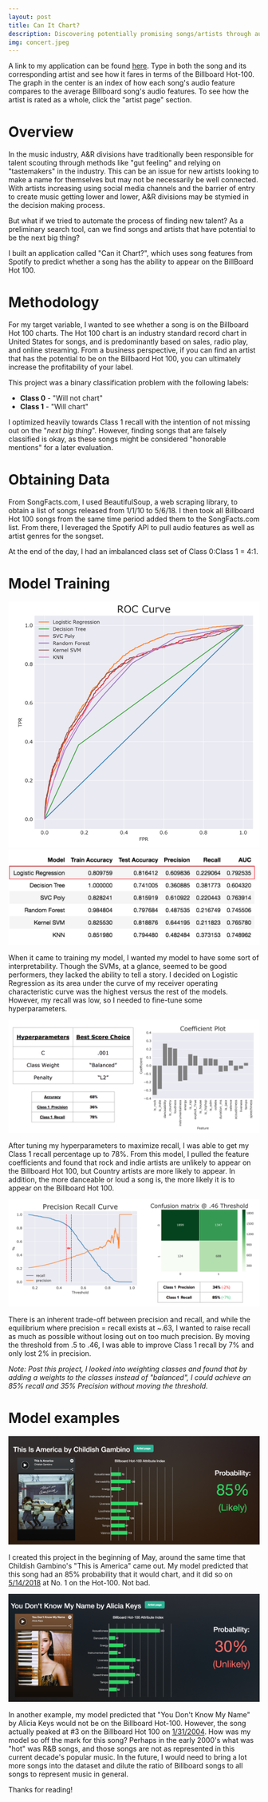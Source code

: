 ```yaml
---
layout: post
title: Can It Chart?
description: Discovering potentially promising songs/artists through audio features
img: concert.jpeg
---
```


A link to my application can be found [here](http://canitchart.us-east-2.elasticbeanstalk.com/). Type in both the song and its corresponding artist and see how it fares in terms of the Billboard Hot-100. The graph in the center is an index of how each song's audio feature compares to the average Billboard song's audio features. To see how the artist is rated as a whole, click the "artist page" section.


# Overview

In the music industry, A&R divisions have traditionally been responsible for talent scouting through methods like "gut feeling" and relying on "tastemakers" in the industry. This can be an issue for new artists looking to make a name for themselves but may not be necessarily be well connected. With artists increasing using social media channels and the barrier of entry to create music getting lower and lower, A&R divisions may be stymied in the decision making process.

But what if we tried to automate the process of finding new talent? As a preliminary search tool, can we find songs and artists that have potential to be the next big thing?

I built an application called "Can it Chart?", which uses song features from Spotify to predict whether a song has the ability to appear on the BillBoard Hot 100.

# Methodology

For my target variable, I wanted to see whether a song is on the Billboard Hot 100 charts. The Hot 100 chart is an industry standard record chart in United States for songs, and is predominantly based on sales, radio play, and online streaming. From a business perspective, if you can find an artist that has the potential to be on the Billbaord Hot 100, you can ultimately increase the profitability of your label.

This project was a binary classification problem with the following labels:

* **Class 0** - "Will not chart"
* **Class 1** - "Will chart"

I optimized heavily towards Class 1 recall with the intention of not missing out on the "*next big thing*". However, finding songs that are falsely classified is okay, as these songs might be considered "honorable mentions" for a later evaluation.


# Obtaining Data
From SongFacts.com, I used BeautifulSoup, a web scraping library, to obtain a list of songs released from 1/1/10 to 5/6/18. I then took all Billboard Hot 100 songs from the same time period added them to the SongFacts.com list. From there, I leveraged the Spotify API to pull audio features as well as artist genres for the songset.

At the end of the day, I had an imbalanced class set of Class 0:Class 1 = 4:1.

# Model Training

![ROC](/assets/img/3_ROC.png) ![models](/assets/img/3_models.png)

When it came to training my model, I wanted my model to have some sort of interpretability. Though the SVMs, at a glance, seemed to be good performers, they lacked the ability to tell a story. I decided on Logistic Regression as its area under the curve of my receiver operating characteristic curve was the highest versus the rest of the models. However, my recall was low, so I needed to fine-tune some hyperparameters.

![Tuning](/assets/img/3_hyperparam.png)

After tuning my hyperparameters to maximize recall, I was able to get my Class 1 recall percentage up to 78%. From this model, I pulled the feature coefficients and found that rock and indie artists are unlikely to appear on the Billboard Hot 100, but Country artists are more likely to appear. In addition, the more danceable or loud a song is, the more likely it is to appear on the Billboard Hot 100.

![thresholding](/assets/img/3_PRCurve.png)

There is an inherent trade-off between precision and recall, and while the equilibrium where precision = recall exists at ~.63, I wanted to raise recall as much as possible without losing out on too much precision. By moving the threshold from .5 to .46, I was able to improve Class 1 recall by 7% and only lost 2% in precision.

*Note: Post this project, I looked into weighting classes and found that by adding a weights to the classes instead of "balanced", I could achieve an 85% recall and 35% Precision without moving the threshold.*

# Model examples

![Childish](/assets/img/3_America.png)

I created this project in the beginning of May, around the same time that Childish Gambino's "This is America" came out. My model predicted that this song had an 85% probability that it would chart, and it did so on [5/14/2018](https://www.billboard.com/articles/columns/chart-beat/8455823/childish-gambino-this-is-america-no-1-hot-100) at No. 1 on the Hot-100. Not bad.

![Alicia](/assets/img/3_Alicia.png)

In another example, my model predicted that "You Don't Know My Name" by Alicia Keys would not be on the Billboard Hot-100. However, the song actually peaked at #3 on the Billboard Hot 100 on [1/31/2004](https://www.billboard.com/charts/hot-100/2004-01-31). How was my model so off the mark for this song? Perhaps in the early 2000's what was "hot" was R&B songs, and those songs are not as represented in this current decade's popular music. In the future, I would need to bring a lot more songs into the dataset and dilute the ratio of Billboard songs to all songs to represent music in general.

Thanks for reading!







